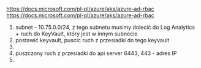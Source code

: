 https://docs.microsoft.com/pl-pl/azure/aks/azure-ad-rbac
https://docs.microsoft.com/pl-pl/azure/aks/azure-ad-rbac



1. subnet - 10.75.0.0/24, z tego subnetu musimy dolecić do Log Analytics + ruch do KeyVault, który jest w innym subnecie
2. postawić keyvault, puscic ruch z przesiadki do tego keyvault
3. 
2. puszczony ruch z przesiadki do api server 6443, 443 - adres IP
3. 